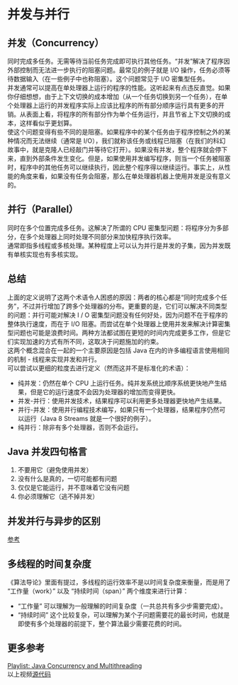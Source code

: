 # 并发与并行
  
## 并发（Concurrency）
同时完成多任务。无需等待当前任务完成即可执行其他任务。“并发”解决了程序因外部控制而无法进一步执行的阻塞问题。最常见的例子就是 I/O 操作，任务必须等待数据输入（在一些例子中也称阻塞）。这个问题常见于 I/O 密集型任务。  
并发通常可以提高在单处理器上运行的程序的性能。这听起来有点违反直觉。如果你仔细想想，由于上下文切换的成本增加（从一个任务切换到另一个任务），在单个处理器上运行的并发程序实际上应该比程序的所有部分顺序运行具有更多的开销。从表面上看，将程序的所有部分作为单个任务运行，并且节省上下文切换的成本，这样看似乎更划算。  
使这个问题变得有些不同的是阻塞。如果程序中的某个任务由于程序控制之外的某种情况而无法继续（通常是 I/O），我们就称该任务或线程已阻塞（在我们的科幻故事中，就是克隆人已经敲门并等待它打开）。如果没有并发，整个程序就会停下来，直到外部条件发生变化。但是，如果使用并发编写程序，则当一个任务被阻塞时，程序中的其他任务可以继续执行，因此整个程序得以继续运行。事实上，从性能的角度来看，如果没有任务会阻塞，那么在单处理器机器上使用并发是没有意义的。  
  
## 并行（Parallel）
同时在多个位置完成多任务。这解决了所谓的 CPU 密集型问题：将程序分为多部分，在多个处理器上同时处理不同部分来加快程序执行效率。  
通常即指多线程或多核处理。某种程度上可以认为并行是并发的子集，因为并发既有单核实现也有多核实现。  
  
## 总结
上面的定义说明了这两个术语令人困惑的原因：两者的核心都是“同时完成多个任务”，不过并行增加了跨多个处理器的分布。更重要的是，它们可以解决不同类型的问题：并行可能对解决 I / O 密集型问题没有任何好处，因为问题不在于程序的整体执行速度，而在于 I/O 阻塞。而尝试在单个处理器上使用并发来解决计算密集型问题也可能是浪费时间。两种方法都试图在更短的时间内完成更多工作，但是它们实现加速的方式有所不同，这取决于问题施加的约束。  
这两个概念混合在一起的一个主要原因是包括 Java 在内的许多编程语言使用相同的机制 - 线程来实现并发和并行。  
可以尝试以更细的粒度去进行定义（然而这并不是标准化的术语）：  
* 纯并发：仍然在单个 CPU 上运行任务。纯并发系统比顺序系统更快地产生结果，但是它的运行速度不会因为处理器的增加而变得更快。
* 并发-并行：使用并发技术，结果程序可以利用更多处理器更快地产生结果。
* 并行-并发：使用并行编程技术编写，如果只有一个处理器，结果程序仍然可以运行（Java 8 Streams 就是一个很好的例子）。
* 纯并行：除非有多个处理器，否则不会运行。  
  
## Java 并发四句格言
1. 不要用它（避免使用并发）
2. 没有什么是真的，一切可能都有问题
3. 仅仅是它能运行，并不意味着它没有问题
4. 你必须理解它（逃不掉并发）  
  
## 并发并行与异步的区别
[参考](./异步与同步.md#异步与并发并行的区别)  
  
## 多线程的时间复杂度
《算法导论》里面有提过，多线程的运行效率不是以时间复杂度来衡量，而是用了 “工作量（work）” 以及 “持续时间（span）” 两个维度来进行计算：  
* “工作量” 可以理解为一般理解的时间复杂度（一共总共有多少步需要完成）。
* “持续时间” 这个比较复杂，可以理解为某个子问题需要花的最长时间，也就是即使有多个处理器的前提下，整个算法最少需要花费的时间。
  
## 更多参考
[Playlist: Java Concurrency and Multithreading](https://www.youtube.com/watch?v=mTGdtC9f4EU&list=PLL8woMHwr36EDxjUoCzboZjedsnhLP1j4)  
以上视频[源代码](./并发与并行(Java)/Jenkov/)  
